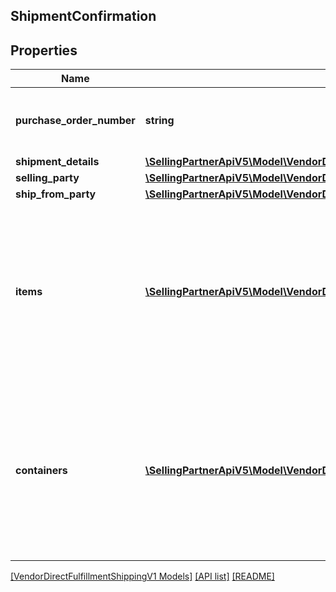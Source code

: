## ShipmentConfirmation

## Properties

Name | Type | Description | Notes
------------ | ------------- | ------------- | -------------
**purchase_order_number** | **string** | Purchase order number corresponding to the shipment. |
**shipment_details** | [**\SellingPartnerApiV5\Model\VendorDirectFulfillmentShippingV1\ShipmentDetails**](ShipmentDetails.md) |  |
**selling_party** | [**\SellingPartnerApiV5\Model\VendorDirectFulfillmentShippingV1\PartyIdentification**](PartyIdentification.md) |  |
**ship_from_party** | [**\SellingPartnerApiV5\Model\VendorDirectFulfillmentShippingV1\PartyIdentification**](PartyIdentification.md) |  |
**items** | [**\SellingPartnerApiV5\Model\VendorDirectFulfillmentShippingV1\Item[]**](Item.md) | Provide the details of the items in this shipment. If any of the item details field is common at a package or a pallet level, then provide them at the corresponding package. |
**containers** | [**\SellingPartnerApiV5\Model\VendorDirectFulfillmentShippingV1\Container[]**](Container.md) | Provide the details of the items in this shipment. If any of the item details field is common at a package or a pallet level, then provide them at the corresponding package. | [optional]

[[VendorDirectFulfillmentShippingV1 Models]](../) [[API list]](../../Api) [[README]](../../../README.md)
